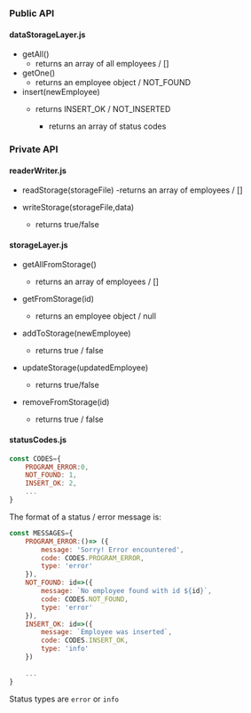 ### Public API

#### dataStorageLayer.js
-   getAll()
    -   returns an array of all employees / []
-   getOne()
    -   returns an employee object / NOT_FOUND
-   insert(newEmployee)
    -   returns INSERT_OK / NOT_INSERTED

        - returns an array of status codes


### Private API


#### readerWriter.js

-   readStorage(storageFile)
    -returns an array of employees / []

-   writeStorage(storageFile,data)
    - returns true/false

#### storageLayer.js
-   getAllFromStorage()
    - returns an array of employees / []

-   getFromStorage(id)
    -   returns an employee object / null

-   addToStorage(newEmployee)
    -   returns true / false

-   updateStorage(updatedEmployee)
    -   returns true/false

- removeFromStorage(id)
    -   returns true / false


#### statusCodes.js



```js
const CODES={
    PROGRAM_ERROR:0,
    NOT_FOUND: 1,
    INSERT_OK: 2,
    ...
}
```
The format of a status / error message is:


```js
const MESSAGES={
    PROGRAM_ERROR:()=> ({
        message: 'Sorry! Error encountered',
        code: CODES.PROGRAM_ERROR,
        type: 'error'
    }),
    NOT_FOUND: id=>({
        message: `No employee found with id ${id}`,
        code: CODES.NOT_FOUND,
        type: 'error'
    }),
    INSERT_OK: id=>({
        message: `Employee was inserted`,
        code: CODES.INSERT_OK,
        type: 'info'
    })
  
    ...
}
```

Status types are `error` or `info`

